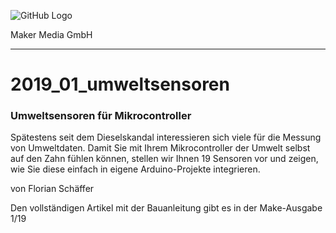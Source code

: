 ![GitHub Logo](http://www.heise.de/make/icons/make_logo.png)

Maker Media GmbH
*** 

# 2019_01_umweltsensoren
### Umweltsensoren für Mikrocontroller

Spätestens seit dem Dieselskandal interessieren sich viele für die Messung von
Umweltdaten. Damit Sie mit Ihrem Mikrocontroller der Umwelt selbst auf den
Zahn fühlen können, stellen wir Ihnen 19 Sensoren vor und zeigen, wie Sie diese
einfach in eigene Arduino-Projekte integrieren.

von Florian Schäffer

Den vollständigen Artikel mit der Bauanleitung gibt es in der Make-Ausgabe 1/19
